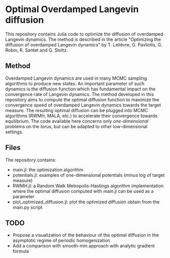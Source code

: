 # Optimal Overdamped Langevin diffusion

This repository contains Julia code to optimize the diffusion of overdamped Langevin dynamics. The method is described in the article "Optimizing the diffusion of overdamped Langevin dynamics" by T. Lelièvre, G. Pavliotis, G. Robin, R. Santet and G. Stoltz.

## Method

Overdamped Langevin dynamics are used in many MCMC sampling algorithms to produce new states. An important parameter of such dynamics is the diffusion function which has fundamental impact on the convergence rate of Langevin dynamics. The method developed in this repository aims to compute the optimal diffusion function to maximize the convergence speed of overdamped Langevin dynamics towards the target measure. The resulting optimal diffusion can be plugged into MCMC algorithms (RWMH, MALA, etc.) to accelerate their convergence towards equilibrium. The code available here concerns only *one-dimensional* problems on the *torus*, but can be adapted to other low-dimensional settings.

## Files

The repository contains:
- main.jl: the optimization algorithm
- potentials.jl: examples of one-dimensional potentials (minus log of target measure)
- RWMH.jl: a Random Walk Metropolis-Hastings algorithm implementation where the optimal diffusion computed with main.jl can be used as a parameter
- plot_optimized_diffusion.jl: plot the optimized diffusion obtain from the main.py script

## TODO
- Propose a visualization of the behaviour of the optimal diffusion in the asymptotic regime of periodic homogenization
- Add a comparison with smooth-min approach with analytic gradient formula